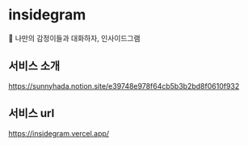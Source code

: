 # insidegram

🔮 나만의 감정이들과 대화하자, 인사이드그램

## 서비스 소개

https://sunnyhada.notion.site/e39748e978f64cb5b3b2bd8f0610f932

## 서비스 url

https://insidegram.vercel.app/ 
